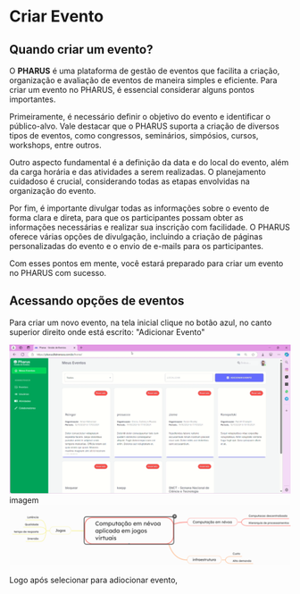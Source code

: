 # Criar Evento
## Quando criar um evento? 

O **PHARUS** é uma plataforma de gestão de eventos que facilita a criação, organização e avaliação de eventos de maneira simples e eficiente. Para criar um evento no PHARUS, é essencial considerar alguns pontos importantes.

Primeiramente, é necessário definir o objetivo do evento e identificar o público-alvo. Vale destacar que o PHARUS suporta a criação de diversos tipos de eventos, como congressos, seminários, simpósios, cursos, workshops, entre outros.

Outro aspecto fundamental é a definição da data e do local do evento, além da carga horária e das atividades a serem realizadas. O planejamento cuidadoso é crucial, considerando todas as etapas envolvidas na organização do evento.

Por fim, é  importante divulgar todas as informações sobre o evento de forma clara e direta, para que os participantes possam obter as informações necessárias e realizar sua inscrição com facilidade. O PHARUS oferece várias opções de divulgação, incluindo a criação de páginas personalizadas do evento e o envio de e-mails para os participantes.

Com esses pontos em mente, você estará preparado para criar um evento no PHARUS com sucesso.

## Acessando opções de eventos
Para criar um novo evento, na tela inicial clique no botão azul, no canto superior direito onde está escrito: "Adicionar Evento"

![Alt Text](..\images\criar_evento.gif)
imagem 
![sei la](../images/capturs.png)

Logo após selecionar para adiocionar evento, 
